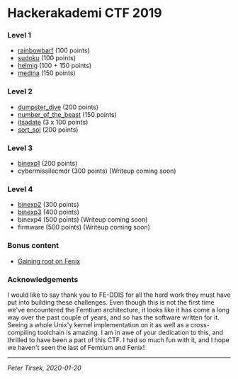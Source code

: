 # Hackerakademi CTF 2019

### Level 1

* [rainbowbarf](rainbowbarf.md) (100 points)
* [sudoku](sudoku.md) (100 points)
* [helmig](helmig.md) (100 + 150 points)
* [medina](medina.md) (150 points)


### Level 2

* [dumpster_dive](dumpster_dive.md) (200 points)
* [number_of_the_beast](number_of_the_beast.md) (150 points)
* [itsadate](itsadate.md) (3 x 100 points)
* [sort_sol](sort_sol.md) (200 points)


### Level 3

* [binexp1](binexp1.md) (200 points)
* cybermissilecmdr (300 points) (Writeup coming soon)


### Level 4

* [binexp2](binexp2.md) (300 points)
* [binexp3](binexp3.md) (400 points)
* binexp4 (500 points) (Writeup coming soon)
* firmware (500 points) (Writeup coming soon)


### Bonus content

* [Gaining root on Fenix](root-on-fenix.md)


### Acknowledgements

I would like to say thank you to FE-DDIS for all the hard work they must have
put into building these challenges. Even though this is not the first time
we've encountered the Femtium architecture, it looks like it has come a long
way over the past couple of years, and so has the software written for it.
Seeing a whole Unix'y kernel implementation on it as well as a cross-compiling
toolchain is amazing. I am in awe of your dedication to this, and thrilled to
have been a part of this CTF. I had so much fun with it, and I hope we haven't
seen the last of Femtium and Fenix!


---
_Peter Tirsek, 2020-01-20_
